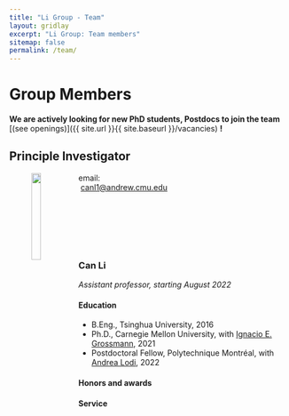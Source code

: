 ```yaml
---
title: "Li Group - Team"
layout: gridlay
excerpt: "Li Group: Team members"
sitemap: false
permalink: /team/
---
```


# Group Members

 **We are actively looking for new PhD students, Postdocs to join the team** [(see openings)]({{ site.url }}{{ site.baseurl }}/vacancies) **!**

## Principle Investigator

<figure>
<img src="{{ site.url }}{{ site.baseurl }}/images/teampic/Can_Li.jpg" class="img-responsive" width="20%" style="float: left" />
<figcaption><div class="image-caption">
<p class="" style="white-space:pre-wrap;">email:
 <a href="mailto:canl1@andrew.cmu.edu">canl1@andrew.cmu.edu</a>
 </p>
 <p class="" style="white-space:pre-wrap;">                <a href="/images/CV/Can_Li_CV_academia.pdf" target="_blank" class="icon"><i class="ai ai-cv-square ai-2x"></i></a>	  <a href="https://twitter.com/Can__Li" target="_blank" class="icon"><i class="fab fa-twitter-square fa-2x"></i></a>
		  <a href="https://scholar.google.com/citations?user=EkwNNlAAAAAJ&hl=en" target="_blank" class="icon"><i class="ai ai-google-scholar-square ai-2x"></i></a>
		  <a href="https://www.linkedin.com/in/can-li-b36647a4/" target="_blank" class="icon"><i class="fab fa-linkedin fa-2x"></i></a>
		  <a href="https://github.com/CanLi1" target="_blank" class="icon"><i class="fab fa-github-square fa-2x"></i></a>  </p>
 </div>
 </figcaption>
</figure>
<div style="text-align: left"> 
  <h3>Can Li</h3>
   <i> Assistant professor, starting August 2022</i>
   <h4>Education</h4>
   <ul style="overflow: hidden">
   <li>B.Eng., Tsinghua University, 2016</li>
 <li>Ph.D., Carnegie Mellon University, with <a href="http://egon.cheme.cmu.edu/" target="_blank">Ignacio E. Grossmann</a>, 2021</li>
 <li>Postdoctoral Fellow, Polytechnique Montréal, with <a href="https://www.gerad.ca/en/people/andrea-lodi" target="_blank">Andrea Lodi</a>, 2022</li>
</ul>

 <h4>Honors and awards</h4>
 <h4>Service</h4>
 </div>


<br /><br /><br /><br /><br /><br /><br /><br /><br /><br /><br />


